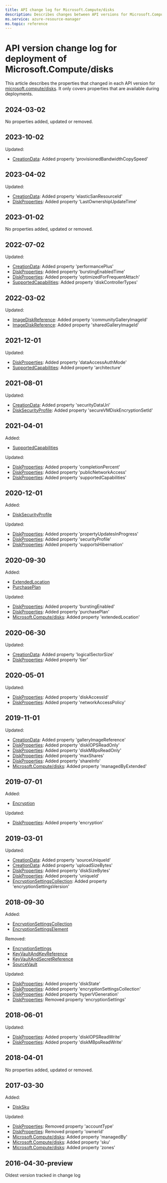 ```yaml
---
title: API change log for Microsoft.Compute/disks
description: Describes changes between API versions for Microsoft.Compute/disks.
ms.service: azure-resource-manager
ms.topic: reference
---
```

# API version change log for deployment of Microsoft.Compute/disks

This article describes the properties that changed in each API version for [microsoft.compute/disks](~/microsoft.compute/disks.md). It only covers properties that are available during deployments.

## 2024-03-02

No properties added, updated or removed.

## 2023-10-02

Updated:

* [CreationData](~/microsoft.compute/2023-10-02/disks.md#creationdata): Added property 'provisionedBandwidthCopySpeed'


## 2023-04-02

Updated:

* [CreationData](~/microsoft.compute/2023-04-02/disks.md#creationdata): Added property 'elasticSanResourceId'
* [DiskProperties](~/microsoft.compute/2023-04-02/disks.md#diskproperties): Added property 'LastOwnershipUpdateTime'


## 2023-01-02

No properties added, updated or removed.

## 2022-07-02

Updated:

* [CreationData](~/microsoft.compute/2022-07-02/disks.md#creationdata): Added property 'performancePlus'
* [DiskProperties](~/microsoft.compute/2022-07-02/disks.md#diskproperties): Added property 'burstingEnabledTime'
* [DiskProperties](~/microsoft.compute/2022-07-02/disks.md#diskproperties): Added property 'optimizedForFrequentAttach'
* [SupportedCapabilities](~/microsoft.compute/2022-07-02/disks.md#supportedcapabilities): Added property 'diskControllerTypes'


## 2022-03-02

Updated:

* [ImageDiskReference](~/microsoft.compute/2022-03-02/disks.md#imagediskreference): Added property 'communityGalleryImageId'
* [ImageDiskReference](~/microsoft.compute/2022-03-02/disks.md#imagediskreference): Added property 'sharedGalleryImageId'


## 2021-12-01

Updated:

* [DiskProperties](~/microsoft.compute/2021-12-01/disks.md#diskproperties): Added property 'dataAccessAuthMode'
* [SupportedCapabilities](~/microsoft.compute/2021-12-01/disks.md#supportedcapabilities): Added property 'architecture'


## 2021-08-01

Updated:

* [CreationData](~/microsoft.compute/2021-08-01/disks.md#creationdata): Added property 'securityDataUri'
* [DiskSecurityProfile](~/microsoft.compute/2021-08-01/disks.md#disksecurityprofile): Added property 'secureVMDiskEncryptionSetId'


## 2021-04-01

Added:

* [SupportedCapabilities](~/microsoft.compute/2021-04-01/disks.md#supportedcapabilities)

Updated:

* [DiskProperties](~/microsoft.compute/2021-04-01/disks.md#diskproperties): Added property 'completionPercent'
* [DiskProperties](~/microsoft.compute/2021-04-01/disks.md#diskproperties): Added property 'publicNetworkAccess'
* [DiskProperties](~/microsoft.compute/2021-04-01/disks.md#diskproperties): Added property 'supportedCapabilities'


## 2020-12-01

Added:

* [DiskSecurityProfile](~/microsoft.compute/2020-12-01/disks.md#disksecurityprofile)

Updated:

* [DiskProperties](~/microsoft.compute/2020-12-01/disks.md#diskproperties): Added property 'propertyUpdatesInProgress'
* [DiskProperties](~/microsoft.compute/2020-12-01/disks.md#diskproperties): Added property 'securityProfile'
* [DiskProperties](~/microsoft.compute/2020-12-01/disks.md#diskproperties): Added property 'supportsHibernation'


## 2020-09-30

Added:

* [ExtendedLocation](~/microsoft.compute/2020-09-30/disks.md#extendedlocation)
* [PurchasePlan](~/microsoft.compute/2020-09-30/disks.md#purchaseplan)

Updated:

* [DiskProperties](~/microsoft.compute/2020-09-30/disks.md#diskproperties): Added property 'burstingEnabled'
* [DiskProperties](~/microsoft.compute/2020-09-30/disks.md#diskproperties): Added property 'purchasePlan'
* [Microsoft.Compute/disks](~/microsoft.compute/2020-09-30/disks.md#microsoftcomputedisks): Added property 'extendedLocation'


## 2020-06-30

Updated:

* [CreationData](~/microsoft.compute/2020-06-30/disks.md#creationdata): Added property 'logicalSectorSize'
* [DiskProperties](~/microsoft.compute/2020-06-30/disks.md#diskproperties): Added property 'tier'


## 2020-05-01

Updated:

* [DiskProperties](~/microsoft.compute/2020-05-01/disks.md#diskproperties): Added property 'diskAccessId'
* [DiskProperties](~/microsoft.compute/2020-05-01/disks.md#diskproperties): Added property 'networkAccessPolicy'


## 2019-11-01

Updated:

* [CreationData](~/microsoft.compute/2019-11-01/disks.md#creationdata): Added property 'galleryImageReference'
* [DiskProperties](~/microsoft.compute/2019-11-01/disks.md#diskproperties): Added property 'diskIOPSReadOnly'
* [DiskProperties](~/microsoft.compute/2019-11-01/disks.md#diskproperties): Added property 'diskMBpsReadOnly'
* [DiskProperties](~/microsoft.compute/2019-11-01/disks.md#diskproperties): Added property 'maxShares'
* [DiskProperties](~/microsoft.compute/2019-11-01/disks.md#diskproperties): Added property 'shareInfo'
* [Microsoft.Compute/disks](~/microsoft.compute/2019-11-01/disks.md#microsoftcomputedisks): Added property 'managedByExtended'


## 2019-07-01

Added:

* [Encryption](~/microsoft.compute/2019-07-01/disks.md#encryption)

Updated:

* [DiskProperties](~/microsoft.compute/2019-07-01/disks.md#diskproperties): Added property 'encryption'


## 2019-03-01

Updated:

* [CreationData](~/microsoft.compute/2019-03-01/disks.md#creationdata): Added property 'sourceUniqueId'
* [CreationData](~/microsoft.compute/2019-03-01/disks.md#creationdata): Added property 'uploadSizeBytes'
* [DiskProperties](~/microsoft.compute/2019-03-01/disks.md#diskproperties): Added property 'diskSizeBytes'
* [DiskProperties](~/microsoft.compute/2019-03-01/disks.md#diskproperties): Added property 'uniqueId'
* [EncryptionSettingsCollection](~/microsoft.compute/2019-03-01/disks.md#encryptionsettingscollection): Added property 'encryptionSettingsVersion'


## 2018-09-30

Added:

* [EncryptionSettingsCollection](~/microsoft.compute/2018-09-30/disks.md#encryptionsettingscollection)
* [EncryptionSettingsElement](~/microsoft.compute/2018-09-30/disks.md#encryptionsettingselement)

Removed:

* [EncryptionSettings](~/microsoft.compute/2018-09-30/disks.md#encryptionsettings)
* [KeyVaultAndKeyReference](~/microsoft.compute/2018-09-30/disks.md#keyvaultandkeyreference)
* [KeyVaultAndSecretReference](~/microsoft.compute/2018-09-30/disks.md#keyvaultandsecretreference)
* [SourceVault](~/microsoft.compute/2018-09-30/disks.md#sourcevault)

Updated:

* [DiskProperties](~/microsoft.compute/2018-09-30/disks.md#diskproperties): Added property 'diskState'
* [DiskProperties](~/microsoft.compute/2018-09-30/disks.md#diskproperties): Added property 'encryptionSettingsCollection'
* [DiskProperties](~/microsoft.compute/2018-09-30/disks.md#diskproperties): Added property 'hyperVGeneration'
* [DiskProperties](~/microsoft.compute/2018-09-30/disks.md#diskproperties): Removed property 'encryptionSettings'


## 2018-06-01

Updated:

* [DiskProperties](~/microsoft.compute/2018-06-01/disks.md#diskproperties): Added property 'diskIOPSReadWrite'
* [DiskProperties](~/microsoft.compute/2018-06-01/disks.md#diskproperties): Added property 'diskMBpsReadWrite'


## 2018-04-01

No properties added, updated or removed.

## 2017-03-30

Added:

* [DiskSku](~/microsoft.compute/2017-03-30/disks.md#disksku)

Updated:

* [DiskProperties](~/microsoft.compute/2017-03-30/disks.md#diskproperties): Removed property 'accountType'
* [DiskProperties](~/microsoft.compute/2017-03-30/disks.md#diskproperties): Removed property 'ownerId'
* [Microsoft.Compute/disks](~/microsoft.compute/2017-03-30/disks.md#microsoftcomputedisks): Added property 'managedBy'
* [Microsoft.Compute/disks](~/microsoft.compute/2017-03-30/disks.md#microsoftcomputedisks): Added property 'sku'
* [Microsoft.Compute/disks](~/microsoft.compute/2017-03-30/disks.md#microsoftcomputedisks): Added property 'zones'


## 2016-04-30-preview

Oldest version tracked in change log
